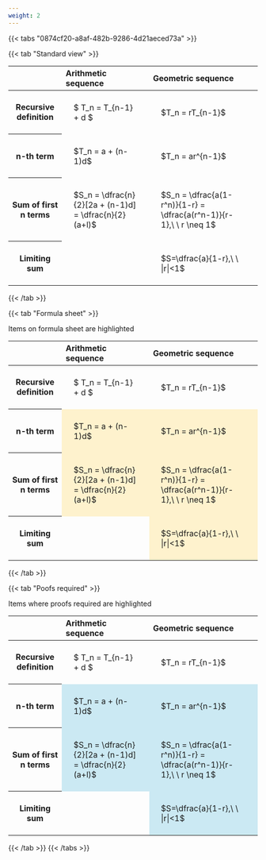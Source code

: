 ```yaml
---
weight: 2
---
```


{{< tabs "0874cf20-a8af-482b-9286-4d21aeced73a" >}}

{{< tab "Standard view" >}}

<style type="text/css">
#T_7c220 th.col_heading {
  text-align: left;
  font-size: 1em;
}
#T_7c220 td {
  text-align: left;
  font-size: 1em;
  padding: 1.5em;
}
</style>
<table id="T_7c220">
  <thead>
    <tr>
      <th class="blank level0" >&nbsp;</th>
      <th id="T_7c220_level0_col0" class="col_heading level0 col0" >Arithmetic sequence</th>
      <th id="T_7c220_level0_col1" class="col_heading level0 col1" >Geometric sequence</th>
    </tr>
  </thead>
  <tbody>
    <tr>
      <th id="T_7c220_level0_row0" class="row_heading level0 row0" >Recursive definition</th>
      <td id="T_7c220_row0_col0" class="data row0 col0" >$ T_n = T_{n-1} + d $</td>
      <td id="T_7c220_row0_col1" class="data row0 col1" >$T_n = rT_{n-1}$</td>
    </tr>
    <tr>
      <th id="T_7c220_level0_row1" class="row_heading level0 row1" >n-th term</th>
      <td id="T_7c220_row1_col0" class="data row1 col0" >$T_n = a + (n-1)d$</td>
      <td id="T_7c220_row1_col1" class="data row1 col1" >$T_n = ar^{n-1}$</td>
    </tr>
    <tr>
      <th id="T_7c220_level0_row2" class="row_heading level0 row2" >Sum of first n terms</th>
      <td id="T_7c220_row2_col0" class="data row2 col0" >$S_n = \dfrac{n}{2}[2a + (n-1)d] = \dfrac{n}{2}(a+l)$</td>
      <td id="T_7c220_row2_col1" class="data row2 col1" >$S_n = \dfrac{a(1-r^n)}{1-r} = \dfrac{a(r^n-1)}{r-1},\ \  r \neq 1$</td>
    </tr>
    <tr>
      <th id="T_7c220_level0_row3" class="row_heading level0 row3" >Limiting sum</th>
      <td id="T_7c220_row3_col0" class="data row3 col0" ></td>
      <td id="T_7c220_row3_col1" class="data row3 col1" >$S=\dfrac{a}{1-r},\ \ |r|<1$</td>
    </tr>
  </tbody>
</table>
{{< /tab >}}

{{< tab "Formula sheet" >}}

Items on formula sheet are highlighted 
<br>
<style type="text/css">
#T_4313a th.col_heading {
  text-align: left;
  font-size: 1em;
}
#T_4313a td {
  text-align: left;
  font-size: 1em;
  padding: 1.5em;
}
#T_4313a_row0_col0, #T_4313a_row0_col1, #T_4313a_row3_col0 {
  background-color: rgba(0,0,0,0);
}
#T_4313a_row1_col0, #T_4313a_row1_col1, #T_4313a_row2_col0, #T_4313a_row2_col1, #T_4313a_row3_col1 {
  background-color: rgba(255,194,10, 0.2);
}
</style>
<table id="T_4313a">
  <thead>
    <tr>
      <th class="blank level0" >&nbsp;</th>
      <th id="T_4313a_level0_col0" class="col_heading level0 col0" >Arithmetic sequence</th>
      <th id="T_4313a_level0_col1" class="col_heading level0 col1" >Geometric sequence</th>
    </tr>
  </thead>
  <tbody>
    <tr>
      <th id="T_4313a_level0_row0" class="row_heading level0 row0" >Recursive definition</th>
      <td id="T_4313a_row0_col0" class="data row0 col0" >$ T_n = T_{n-1} + d $</td>
      <td id="T_4313a_row0_col1" class="data row0 col1" >$T_n = rT_{n-1}$</td>
    </tr>
    <tr>
      <th id="T_4313a_level0_row1" class="row_heading level0 row1" >n-th term</th>
      <td id="T_4313a_row1_col0" class="data row1 col0" >$T_n = a + (n-1)d$</td>
      <td id="T_4313a_row1_col1" class="data row1 col1" >$T_n = ar^{n-1}$</td>
    </tr>
    <tr>
      <th id="T_4313a_level0_row2" class="row_heading level0 row2" >Sum of first n terms</th>
      <td id="T_4313a_row2_col0" class="data row2 col0" >$S_n = \dfrac{n}{2}[2a + (n-1)d] = \dfrac{n}{2}(a+l)$</td>
      <td id="T_4313a_row2_col1" class="data row2 col1" >$S_n = \dfrac{a(1-r^n)}{1-r} = \dfrac{a(r^n-1)}{r-1},\ \  r \neq 1$</td>
    </tr>
    <tr>
      <th id="T_4313a_level0_row3" class="row_heading level0 row3" >Limiting sum</th>
      <td id="T_4313a_row3_col0" class="data row3 col0" ></td>
      <td id="T_4313a_row3_col1" class="data row3 col1" >$S=\dfrac{a}{1-r},\ \ |r|<1$</td>
    </tr>
  </tbody>
</table>
{{< /tab >}}

{{< tab "Poofs required" >}}

Items where proofs required are highlighted 
<br>
<style type="text/css">
#T_81dd4 th.col_heading {
  text-align: left;
  font-size: 1em;
}
#T_81dd4 td {
  text-align: left;
  font-size: 1em;
  padding: 1.5em;
}
#T_81dd4_row0_col0, #T_81dd4_row0_col1, #T_81dd4_row3_col0 {
  background-color: rgba(0,0,0,0);
}
#T_81dd4_row1_col0, #T_81dd4_row1_col1, #T_81dd4_row2_col0, #T_81dd4_row2_col1, #T_81dd4_row3_col1 {
  background-color: rgba(0,150,200, 0.2);
}
</style>
<table id="T_81dd4">
  <thead>
    <tr>
      <th class="blank level0" >&nbsp;</th>
      <th id="T_81dd4_level0_col0" class="col_heading level0 col0" >Arithmetic sequence</th>
      <th id="T_81dd4_level0_col1" class="col_heading level0 col1" >Geometric sequence</th>
    </tr>
  </thead>
  <tbody>
    <tr>
      <th id="T_81dd4_level0_row0" class="row_heading level0 row0" >Recursive definition</th>
      <td id="T_81dd4_row0_col0" class="data row0 col0" >$ T_n = T_{n-1} + d $</td>
      <td id="T_81dd4_row0_col1" class="data row0 col1" >$T_n = rT_{n-1}$</td>
    </tr>
    <tr>
      <th id="T_81dd4_level0_row1" class="row_heading level0 row1" >n-th term</th>
      <td id="T_81dd4_row1_col0" class="data row1 col0" >$T_n = a + (n-1)d$</td>
      <td id="T_81dd4_row1_col1" class="data row1 col1" >$T_n = ar^{n-1}$</td>
    </tr>
    <tr>
      <th id="T_81dd4_level0_row2" class="row_heading level0 row2" >Sum of first n terms</th>
      <td id="T_81dd4_row2_col0" class="data row2 col0" >$S_n = \dfrac{n}{2}[2a + (n-1)d] = \dfrac{n}{2}(a+l)$</td>
      <td id="T_81dd4_row2_col1" class="data row2 col1" >$S_n = \dfrac{a(1-r^n)}{1-r} = \dfrac{a(r^n-1)}{r-1},\ \  r \neq 1$</td>
    </tr>
    <tr>
      <th id="T_81dd4_level0_row3" class="row_heading level0 row3" >Limiting sum</th>
      <td id="T_81dd4_row3_col0" class="data row3 col0" ></td>
      <td id="T_81dd4_row3_col1" class="data row3 col1" >$S=\dfrac{a}{1-r},\ \ |r|<1$</td>
    </tr>
  </tbody>
</table>
{{< /tab >}}
{{< /tabs >}}